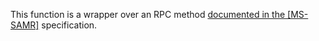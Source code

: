 This function is a wrapper over an RPC method [documented in the [MS-SAMR]](https://learn.microsoft.com/en-us/openspecs/windows_protocols/ms-samr/538222f7-1b89-4811-949a-0eac62e38dce) specification.
